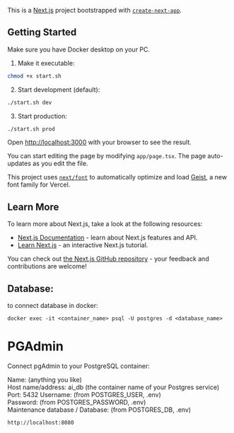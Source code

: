This is a [Next.js](https://nextjs.org) project bootstrapped with [`create-next-app`](https://nextjs.org/docs/app/api-reference/cli/create-next-app).

## Getting Started
Make sure you have Docker desktop on your PC.

1. Make it executable:
```bash
chmod +x start.sh
```
2. Start development (default):
```bash
./start.sh dev
```

3. Start production:
```bash
./start.sh prod
```

Open [http://localhost:3000](http://localhost:3000) with your browser to see the result.

You can start editing the page by modifying `app/page.tsx`. The page auto-updates as you edit the file.

This project uses [`next/font`](https://nextjs.org/docs/app/building-your-application/optimizing/fonts) to automatically optimize and load [Geist](https://vercel.com/font), a new font family for Vercel.


## Learn More

To learn more about Next.js, take a look at the following resources:

- [Next.js Documentation](https://nextjs.org/docs) - learn about Next.js features and API.
- [Learn Next.js](https://nextjs.org/learn) - an interactive Next.js tutorial.

You can check out [the Next.js GitHub repository](https://github.com/vercel/next.js) - your feedback and contributions are welcome!


## Database:

to connect database in docker:

```
docker exec -it <container_name> psql -U postgres -d <database_name>
```


# PGAdmin
Connect pgAdmin to your PostgreSQL container:

Name: (anything you like)  
Host name/address: ai_db (the container name of your Postgres service)  
Port: 5432
Username: (from POSTGRES_USER, .env)  
Password: (from POSTGRES_PASSWORD, .env)  
Maintenance database / Database: (from POSTGRES_DB, .env)

```
http://localhost:8080
```

